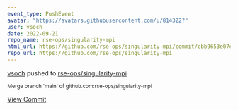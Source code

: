 ```yaml
---
event_type: PushEvent
avatar: "https://avatars.githubusercontent.com/u/814322?"
user: vsoch
date: 2022-09-21
repo_name: rse-ops/singularity-mpi
html_url: https://github.com/rse-ops/singularity-mpi/commit/cbb9653e07e72cc2e1229f303f62d85670d10459
repo_url: https://github.com/rse-ops/singularity-mpi
---
```


<a href='https://github.com/vsoch' target='_blank'>vsoch</a> pushed to <a href='https://github.com/rse-ops/singularity-mpi' target='_blank'>rse-ops/singularity-mpi</a>

<small>Merge branch 'main' of github.com:rse-ops/singularity-mpi</small>

<a href='https://github.com/rse-ops/singularity-mpi/commit/cbb9653e07e72cc2e1229f303f62d85670d10459' target='_blank'>View Commit</a>